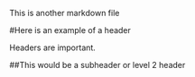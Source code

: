 This is another markdown file

#Here is an example of a header

Headers are important.

##This would be a subheader or level 2 header